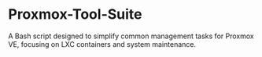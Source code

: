 # Proxmox-Tool-Suite
A Bash script designed to simplify common management tasks for Proxmox VE, focusing on LXC containers and system maintenance.
